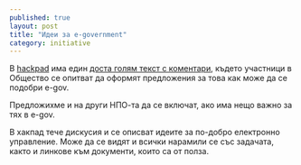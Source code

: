 ```yaml
---
published: true
layout: post
title: "Идеи за e-government"
category: initiative
---
```


В [hackpad](https://obshtestvo.hackpad.com/)
има един [доста голям текст с коментари](https://obshtestvo.hackpad.com/--GATlHsBzBA6),
където участници в Общество се опитват да оформят предложения за това как може да се
подобри e-gov.

Предложихме и на други НПО-та да се включат, ако има нещо важно за тях в e-gov.

В хакпад тече дискусия и се описват идеите за по-добро електронно управление.
Може да се видят и всички нарамили се със задачата, както и линкове към документи, които са от полза.